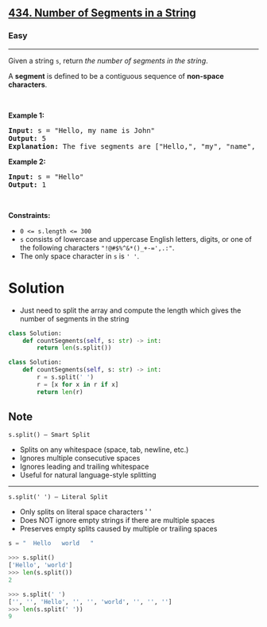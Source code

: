 <h2><a href="https://leetcode.com/problems/number-of-segments-in-a-string">434. Number of Segments in a String</a></h2><h3>Easy</h3><hr><p>Given a string <code>s</code>, return <em>the number of segments in the string</em>.</p>

<p>A <strong>segment</strong> is defined to be a contiguous sequence of <strong>non-space characters</strong>.</p>

<p>&nbsp;</p>
<p><strong class="example">Example 1:</strong></p>

<pre>
<strong>Input:</strong> s = &quot;Hello, my name is John&quot;
<strong>Output:</strong> 5
<strong>Explanation:</strong> The five segments are [&quot;Hello,&quot;, &quot;my&quot;, &quot;name&quot;, &quot;is&quot;, &quot;John&quot;]
</pre>

<p><strong class="example">Example 2:</strong></p>

<pre>
<strong>Input:</strong> s = &quot;Hello&quot;
<strong>Output:</strong> 1
</pre>

<p>&nbsp;</p>
<p><strong>Constraints:</strong></p>

<ul>
	<li><code>0 &lt;= s.length &lt;= 300</code></li>
	<li><code>s</code> consists of lowercase and uppercase English letters, digits, or one of the following characters <code>&quot;!@#$%^&amp;*()_+-=&#39;,.:&quot;</code>.</li>
	<li>The only space character in <code>s</code> is <code>&#39; &#39;</code>.</li>
</ul>

# Solution 
* Just need to split the array and compute the length which gives the number of segments in the string 

```python
class Solution:
    def countSegments(self, s: str) -> int:
        return len(s.split())
```

```python
class Solution:
    def countSegments(self, s: str) -> int:
        r = s.split(' ')
        r = [x for x in r if x]
        return len(r)
```
## Note 
`s.split() — Smart Split`
* Splits on any whitespace (space, tab, newline, etc.)
* Ignores multiple consecutive spaces
* Ignores leading and trailing whitespace
* Useful for natural language-style splitting
---------
`s.split(' ') — Literal Split`
* Only splits on literal space characters ' '
* Does NOT ignore empty strings if there are multiple spaces
* Preserves empty splits caused by multiple or trailing spaces

```python
s = "  Hello   world   "

>>> s.split()
['Hello', 'world']
>>> len(s.split())
2

>>> s.split(' ')
['', '', 'Hello', '', '', 'world', '', '', '']
>>> len(s.split(' '))
9
```
